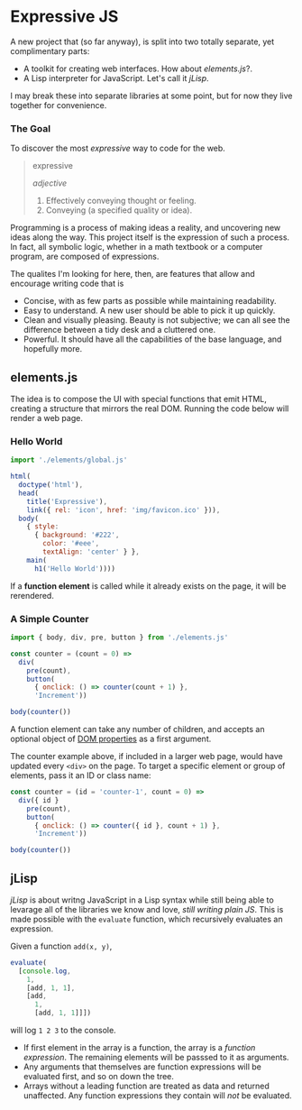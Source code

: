 # Expressive JS

A new project that (so far anyway), is split into two totally separate, yet
complimentary parts:

* A toolkit for creating web interfaces. How about _elements.js_?.
* A Lisp interpreter for JavaScript. Let's call it _jLisp_.

I may break these into separate libraries at some point, but for now they live together for convenience.

### The Goal

To discover the most _expressive_ way to code for the web.

> expressive
>
>   _adjective_
>
>  1. Effectively conveying thought or feeling.
>  2. Conveying (a specified quality or idea).

Programming is a process of making ideas a reality, and uncovering new ideas along the way. This project itself is the expression of such a process. In fact, all symbolic logic, whether in a math textbook or a computer program, are composed of expressions.

The qualites I'm looking for here, then, are features that allow and encourage writing code that is

* Concise, with as few parts as possible while maintaining readability.
* Easy to understand. A new user should be able to pick it up quickly.
* Clean and visually pleasing. Beauty is not subjective; we can all see the difference between a tidy desk and a cluttered one.
* Powerful. It should have all the capabilities of the base language, and hopefully more.

## elements.js

The idea is to compose the UI with special functions that emit HTML, creating a structure that mirrors the real DOM. Running the code below will render a web page.

### Hello World
```js
import './elements/global.js'

html(
  doctype('html'),
  head(
    title('Expressive'),
    link({ rel: 'icon', href: 'img/favicon.ico' })),
  body(
    { style:
      { background: '#222',
        color: '#eee',
        textAlign: 'center' } },
    main(
      h1('Hello World'))))
```

If a **function element** is called while it already exists on the page, it will be rerendered.

### A Simple Counter
```js
import { body, div, pre, button } from './elements.js'

const counter = (count = 0) =>
  div(
    pre(count),
    button(
      { onclick: () => counter(count + 1) },
      'Increment'))

body(counter())
```

A function element can take any number of children, and accepts an optional object of [DOM properties](https://developer.mozilla.org/en-US/docs/Web/API/HTMLElement#properties) as a first argument.

The counter example above, if included in a larger web page, would have updated every `<div>` on the page. To target a specific element or group of elements, pass it an ID or class name:

```js
const counter = (id = 'counter-1', count = 0) =>
  div({ id }
    pre(count),
    button(
      { onclick: () => counter({ id }, count + 1) },
      'Increment'))

body(counter())

```

## jLisp

_jLisp_ is about writng JavaScript in a Lisp syntax while still being able to levarage all of the libraries we know and love, _still writing plain JS_. This is made possible with the `evaluate` function, which recursively evaluates an expression.

Given a function `add(x, y)`,

```js
evaluate(
  [console.log,
    1,
    [add, 1, 1],
    [add,
      1,
      [add, 1, 1]]])
```

will log `1 2 3` to the console.

* If first element in the array is a function, the array is a _function
expression_. The remaining elements will be passsed to it as arguments.
* Any arguments that themselves are function expressions will be evaluated
first, and so on down the tree.
* Arrays without a leading function are treated as data and returned
unaffected. Any function expressions they contain will _not_ be evaluated.

